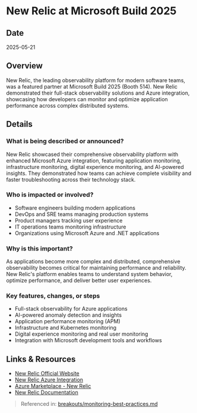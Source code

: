 # New Relic at Microsoft Build 2025

## Date
2025-05-21

## Overview
New Relic, the leading observability platform for modern software teams, was a featured partner at Microsoft Build 2025 (Booth 514). New Relic demonstrated their full-stack observability solutions and Azure integration, showcasing how developers can monitor and optimize application performance across complex distributed systems.

## Details

### What is being described or announced?
New Relic showcased their comprehensive observability platform with enhanced Microsoft Azure integration, featuring application monitoring, infrastructure monitoring, digital experience monitoring, and AI-powered insights. They demonstrated how teams can achieve complete visibility and faster troubleshooting across their technology stack.

### Who is impacted or involved?
- Software engineers building modern applications
- DevOps and SRE teams managing production systems
- Product managers tracking user experience
- IT operations teams monitoring infrastructure
- Organizations using Microsoft Azure and .NET applications

### Why is this important?
As applications become more complex and distributed, comprehensive observability becomes critical for maintaining performance and reliability. New Relic's platform enables teams to understand system behavior, optimize performance, and deliver better user experiences.

### Key features, changes, or steps
- Full-stack observability for Azure applications
- AI-powered anomaly detection and insights
- Application performance monitoring (APM)
- Infrastructure and Kubernetes monitoring
- Digital experience monitoring and real user monitoring
- Integration with Microsoft development tools and workflows

## Links & Resources
- [New Relic Official Website](https://newrelic.com/)
- [New Relic Azure Integration](https://newrelic.com/partners/azure)
- [Azure Marketplace - New Relic](https://azuremarketplace.microsoft.com/marketplace/apps/newrelicinc1635200720692.newrelic_azure_native_integration)
- [New Relic Documentation](https://docs.newrelic.com/)

> Referenced in: [breakouts/monitoring-best-practices.md](../breakouts/monitoring-best-practices.md)